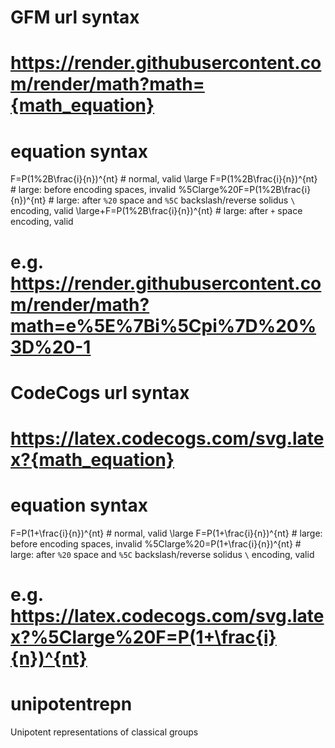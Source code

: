 # GFM url syntax
# https://render.githubusercontent.com/render/math?math={math_equation}
# equation syntax
F=P(1%2B\frac{i}{n})^{nt}            # normal, valid
\large F=P(1%2B\frac{i}{n})^{nt}     # large: before encoding spaces, invalid
%5Clarge%20F=P(1%2B\frac{i}{n})^{nt} # large: after `%20` space and `%5C` backslash/reverse solidus `\` encoding, valid
\large+F=P(1%2B\frac{i}{n})^{nt}     # large: after `+` space encoding, valid
# e.g. https://render.githubusercontent.com/render/math?math=e%5E%7Bi%5Cpi%7D%20%3D%20-1
#
# CodeCogs url syntax
# https://latex.codecogs.com/svg.latex?{math_equation}
# equation syntax
F=P(1+\frac{i}{n})^{nt}            # normal, valid
\large F=P(1+\frac{i}{n})^{nt}     # large: before encoding spaces, invalid
%5Clarge%20=P(1+\frac{i}{n})^{nt}  # large: after `%20` space and `%5C` backslash/reverse solidus `\` encoding, valid
# e.g. https://latex.codecogs.com/svg.latex?%5Clarge%20F=P(1+\frac{i}{n})^{nt}

# unipotentrepn
Unipotent representations of classical groups

